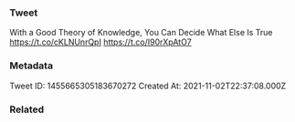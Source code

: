 ### Tweet
With a Good Theory of Knowledge, You Can Decide What Else Is True https://t.co/cKLNUnrQpI https://t.co/I90rXpAtO7

### Metadata
Tweet ID: 1455665305183670272
Created At: 2021-11-02T22:37:08.000Z

### Related

